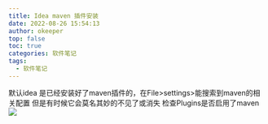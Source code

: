 ```yaml
---
title: Idea maven 插件安装
date: 2022-08-26 15:54:13
author: okeeper
top: false
toc: true
categories: 软件笔记
tags:
  - 软件笔记
---
```


默认idea 是已经安装好了maven插件的，在File>settings>能搜索到maven的相关配置
但是有时候它会莫名其妙的不见了或消失
检查Plugins是否启用了maven
![](https://okeeper-blog-images.oss-cn-hangzhou.aliyuncs.com/images/getImage-20220825183122891.png)